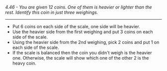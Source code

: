 *4.46 - You are given 12 coins. One of them is heavier or lighter than the rest. Identify this coin in just three weighings.*
***
- Put 6 coins on each side of the scale, one side will be heavier.
- Use the heavier side from the first weighing and put 3 coins on each side of the scale.
- Using the heavier side from the 2nd weighing, pick 2 coins and put 1 on each side of the scale.
- If the scale is balanced then the coin you didn't weigh is the heavier one. Otherwise, the scale will show which one of the other 2 is the heavy coin.
